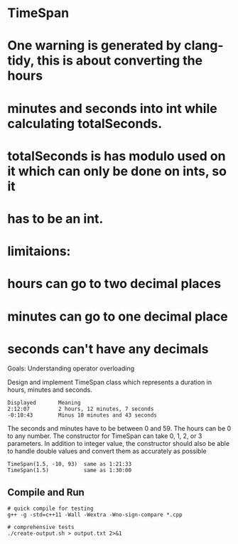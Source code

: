 # TimeSpan

# One warning is generated by clang-tidy, this is about converting the hours
# minutes and seconds into int while calculating totalSeconds.
# totalSeconds is has modulo used on it which can only be done on ints, so it
# has to be an int.
#
# limitaions:
# hours can go to two decimal places
# minutes can go to one decimal place
# seconds can't have any decimals

Goals: Understanding operator overloading

Design and implement TimeSpan class which represents a duration in hours,
minutes and seconds.
```$xslt
Displayed       Meaning
2:12:07         2 hours, 12 minutes, 7 seconds
-0:10:43        Minus 10 minutes and 43 seconds
```

The seconds and minutes have to be between 0 and 59.
The hours can be 0 to any number.
The constructor for TimeSpan can take 0, 1, 2, or 3 parameters.
In addition to integer value, the constructor should also be able to handle double values and convert them as accurately as possible

```$xslt
TimeSpan(1.5, -10, 93)	same as 1:21:33
TimeSpan(1.5)		    same as 1:30:00
```

## Compile and Run

```
# quick compile for testing
g++ -g -std=c++11 -Wall -Wextra -Wno-sign-compare *.cpp

# comprehensive tests
./create-output.sh > output.txt 2>&1
```
